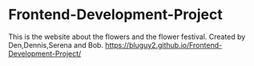 # Frontend-Development-Project
This is the website about the flowers and the flower festival.
Created by Den,Dennis,Serena and Bob.
https://bluguy2.github.io/Frontend-Development-Project/


